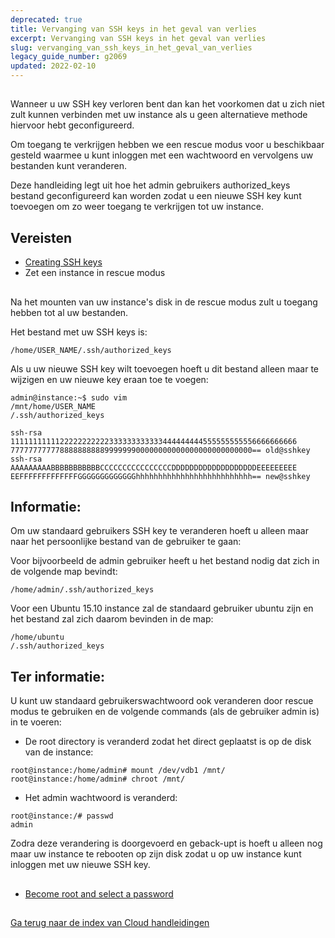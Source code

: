 ```yaml
---
deprecated: true
title: Vervanging van SSH keys in het geval van verlies
excerpt: Vervanging van SSH keys in het geval van verlies
slug: vervanging_van_ssh_keys_in_het_geval_van_verlies
legacy_guide_number: g2069
updated: 2022-02-10
---
```



## 
Wanneer u uw SSH key verloren bent dan kan het voorkomen dat u zich niet zult kunnen verbinden met uw instance als u geen alternatieve methode hiervoor hebt geconfigureerd. 

Om toegang te verkrijgen hebben we een rescue modus voor u beschikbaar gesteld waarmee u kunt inloggen met een wachtwoord en vervolgens uw bestanden kunt veranderen. 

Deze handleiding legt uit hoe het admin gebruikers authorized_keys bestand geconfigureerd kan worden zodat u een nieuwe SSH key kunt toevoegen om zo weer toegang te verkrijgen tot uw instance.


## Vereisten

- [Creating SSH keys]({legacy}1769)
- Zet een instance in rescue modus




## 
Na het mounten van uw instance's disk in de rescue modus zult u toegang hebben tot al uw bestanden. 

Het bestand met uw SSH keys is:


```
/home/USER_NAME/.ssh/authorized_keys
```


Als u uw nieuwe SSH key wilt toevoegen hoeft u dit bestand alleen maar te wijzigen en uw nieuwe key eraan toe te voegen: 


```
admin@instance:~$ sudo vim
/mnt/home/USER_NAME
/.ssh/authorized_keys

ssh-rsa 1111111111122222222222333333333333444444444555555555556666666666
777777777778888888888999999900000000000000000000000000== old@sshkey
ssh-rsa AAAAAAAAABBBBBBBBBBBCCCCCCCCCCCCCCCCDDDDDDDDDDDDDDDDDDDEEEEEEEEE
EEFFFFFFFFFFFFFGGGGGGGGGGGGGhhhhhhhhhhhhhhhhhhhhhhhhhh== new@sshkey
```



## Informatie:
Om uw standaard gebruikers SSH key te veranderen hoeft u alleen maar naar het persoonlijke bestand van de gebruiker te gaan: 

Voor bijvoorbeeld de admin gebruiker heeft u het bestand nodig dat zich in de volgende map bevindt: 


```
/home/admin/.ssh/authorized_keys
```


Voor een Ubuntu 15.10 instance zal de standaard gebruiker ubuntu zijn en het bestand zal zich daarom bevinden in de map: 



```
/home/ubuntu
/.ssh/authorized_keys
```



## Ter informatie:
U kunt uw standaard gebruikerswachtwoord ook veranderen door rescue modus te gebruiken en de volgende commands (als de gebruiker admin is) in te voeren: 


- De root directory is veranderd zodat het direct geplaatst is op de disk van de instance: 


```
root@instance:/home/admin# mount /dev/vdb1 /mnt/
root@instance:/home/admin# chroot /mnt/
```


- Het admin wachtwoord is veranderd:


```
root@instance:/# passwd 
admin
```



Zodra deze verandering is doorgevoerd en geback-upt is hoeft u alleen nog maar uw instance te rebooten op zijn disk zodat u op uw instance kunt inloggen met uw nieuwe SSH key.


## 

- [Become root and select a password]({legacy}1786)




## 
[Ga terug naar de index van Cloud handleidingen]({legacy}1785)

